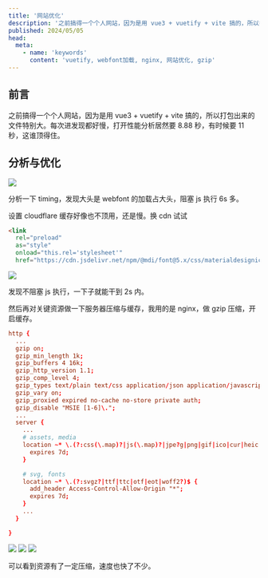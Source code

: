 ```yaml
---
title: '网站优化'
description: '之前搞得一个个人网站，因为是用 vue3 + vuetify + vite 搞的，所以打包出来的文件特别大。每次进发现都好慢，打开性能分析居然要 8.88 秒，有时候要 11 秒，这谁顶得住。'
published: 2024/05/05
head:
  meta:
    - name: 'keywords'
      content: 'vuetify, webfont加载, nginx, 网站优化, gzip'
---
```


## 前言

之前搞得一个个人网站，因为是用 vue3 + vuetify + vite 搞的，所以打包出来的文件特别大。每次进发现都好慢，打开性能分析居然要 8.88 秒，有时候要 11 秒，这谁顶得住。

## 分析与优化

![](https://r2.jimi1126.cn/img/2024/09/ffba602a159f7a7d7be35e641b99e758.png)

分析一下 timing，发现大头是 webfont 的加载占大头，阻塞 js 执行 6s 多。

设置 cloudflare 缓存好像也不顶用，还是慢。换 cdn 试试

```html
<link
  rel="preload"
  as="style"
  onload="this.rel='stylesheet'"
  href="https://cdn.jsdelivr.net/npm/@mdi/font@5.x/css/materialdesignicons.min.css" />
```

![](https://r2.jimi1126.cn/img/2024/09/1d8f122adebc7976b064d5980c9c2112.png)

发现不阻塞 js 执行，一下子就能干到 2s 内。

然后再对关键资源做一下服务器压缩与缓存，我用的是 nginx，做 gzip 压缩，开启缓存。

```conf
http {
  ...
  gzip on;
  gzip_min_length 1k;
  gzip_buffers 4 16k;
  gzip_http_version 1.1;
  gzip_comp_level 4;
  gzip_types text/plain text/css application/json application/javascript text/xml application/xml application/xml+rss text/javascript; # 压缩的MIME类型
  gzip_vary on;
  gzip_proxied expired no-cache no-store private auth;
  gzip_disable "MSIE [1-6]\.";
  ...
  server {
    ...
    # assets, media
    location ~* \.(?:css(\.map)?|js(\.map)?|jpe?g|png|gif|ico|cur|heic|webp|tiff?|mp3|m4a|aac|ogg|midi?|wav|mp4|mov|webm|mpe?g|avi|ogv|flv|wmv)$ {
      expires 7d;
    }

    # svg, fonts
    location ~* \.(?:svgz?|ttf|ttc|otf|eot|woff2?)$ {
      add_header Access-Control-Allow-Origin "*";
      expires 7d;
    }
    ...
  }

}

```

![](https://r2.jimi1126.cn/img/2024/09/79814ff42fb33e577d8816d999ae20ca.png)
![](https://r2.jimi1126.cn/img/2024/09/ce88d01f47363adf8a9911128558014f.png)
![](https://r2.jimi1126.cn/img/2024/09/b4be4a5b14b5ef40039debe2f4649c53.png)

可以看到资源有了一定压缩，速度也快了不少。
